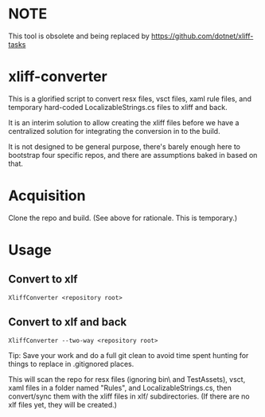 # NOTE

This tool is obsolete and being replaced by https://github.com/dotnet/xliff-tasks

# xliff-converter

This is a glorified script to convert resx files, vsct files, xaml rule files, and temporary hard-coded LocalizableStrings.cs files to xliff and back.

It is an interim solution to allow creating the xliff files before we have a centralized solution for integrating the conversion in to the build.

It is not designed to be general purpose, there's barely enough here to bootstrap four specific repos, and there are assumptions baked in based on that.


# Acquisition

Clone the repo and build. (See above for rationale. This is temporary.)


# Usage

## Convert to xlf
```
XliffConverter <repository root>
```

## Convert to xlf and back
```
XliffConverter --two-way <repository root>
```

Tip: Save your work and do a full git clean to avoid time spent hunting for things to replace in .gitignored places.

This will scan the repo for resx files (ignoring bin\ and TestAssets), vsct, xaml files in a folder named "Rules", and LocalizableStrings.cs, then convert/sync them with the xliff files in xlf/ subdirectories. (If there are no xlf files yet, they will be created.)


